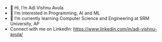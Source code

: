- 👋 Hi, I’m Adi Vishnu Avula
- 👀 I’m interested in Programming, AI and ML
- 🌱 I’m currently learning Computer Science and Engineering at SRM University, AP
- Connect with me on LinkedIn: https://www.linkedin.com/in/adi-vishnu-avula/

<!---
adivishnu-a/adivishnu-a is a ✨ special ✨ repository because its `README.md` (this file) appears on your GitHub profile.
You can click the Preview link to take a look at your changes.
--->
